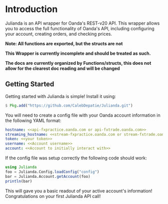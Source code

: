 
# Introduction

Julianda is an API wrapper for Oanda's REST-v20 API. This wrapper allows you to access the full functionality of Oanda's API, including configuring your account, creating orders, and checking prices.

**Note: All functions are exported, but the structs are not**

**This Wrapper is currently incomplete and should be treated as such.**

**The docs are currently organized by Functions/structs, this does not allow for the clearest doc reading and will be changed**

## Getting Started

Getting started with Julianda is simple! Install it using:
```Julia
$ Pkg.add("https://github.com/CalebDepatie/Julianda.git")
```
You will need to create a config file with your Oanda account information in the following YAML format:
```YAML
hostname: <<api-fxpractice.oanda.com or api-fxtrade.oanda.com>>
streaming_hostname: <<stream-fxpractice.oanda.com or stream-fxtrade.oanda.com>>
token: <<your token>>
username: <<Account username>>
account: <<Account to initially interact with>>
```
If the config file was setup correctly the following code should work:
```Julia
using Julianda
foo = Julianda.Config.loadConfig("config")
bar = Julianda.Account.getAccount(foo)
println(bar)
```
This will gave you a basic readout of your active account's information! Congratulations on your first Julianda API call!
